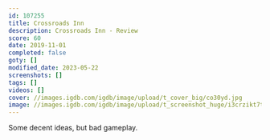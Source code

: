 ```yaml
---
id: 107255
title: Crossroads Inn
description: Crossroads Inn - Review
score: 60
date: 2019-11-01
completed: false
goty: []
modified_date: 2023-05-22
screenshots: []
tags: []
videos: []
cover: //images.igdb.com/igdb/image/upload/t_cover_big/co30yd.jpg
image: //images.igdb.com/igdb/image/upload/t_screenshot_huge/i3crzikt7tk7n6rt4ikx.jpg
---
```

Some decent ideas, but bad gameplay.